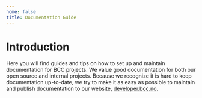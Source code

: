 ```yaml
---
home: false
title: Documentation Guide
---
```



# Introduction

Here you will find guides and tips on how to set up and maintain documentation for BCC projects. We value good documentation for both our open source and internal projects. Because we recognize it is hard to keep documentation up-to-date, we try to make it as easy as possible to maintain and publish documentation to our website, [developer.bcc.no](https://developer.bcc.no).
